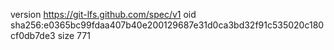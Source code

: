 version https://git-lfs.github.com/spec/v1
oid sha256:e0365bc99fdaa407b40e200129687e31d0ca3bd32f91c535020c180cf0db7de3
size 771

